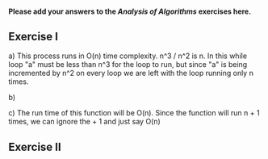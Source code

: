 #### Please add your answers to the ***Analysis of  Algorithms*** exercises here.

## Exercise I

a) This process runs in O(n) time complexity. n^3 / n^2 is n. In this while loop "a" 
must be less than n^3 for the loop to run, but since "a" is being incremented by n^2 on every loop
we are left with the loop running only n times.


b) 


c) The run time of this function will be O(n). 
Since the function will run n + 1 times, we can ignore the + 1 and just say O(n)

## Exercise II


